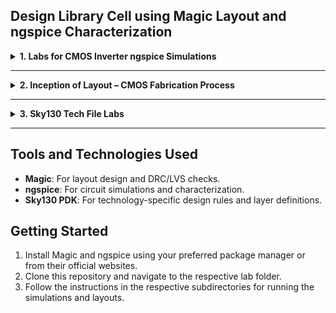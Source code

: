 ## Design Library Cell using Magic Layout and ngspice Characterization

<details>

<summary><strong>1. Labs for CMOS Inverter ngspice Simulations</strong></summary>

**SPICE deck creation for CMOS invertor**

---

### Component connectivity

<img width="285" alt="Screenshot 2024-11-19 at 8 58 11 PM" src="https://github.com/user-attachments/assets/79a09ed5-3c80-4be3-a236-02e77cb08fc6">

### Component values

<img width="312" alt="Screenshot 2024-11-19 at 8 58 41 PM" src="https://github.com/user-attachments/assets/7ad77073-1356-4c1f-bc53-14cc3b4b3473">

<img width="388" alt="Screenshot 2024-11-19 at 8 59 08 PM" src="https://github.com/user-attachments/assets/f93f1a74-292f-4885-9649-8df6b9a7376a">

### Identify the nodes

<img width="483" alt="Screenshot 2024-11-19 at 8 59 26 PM" src="https://github.com/user-attachments/assets/1394a1e5-baaa-4461-9278-57089e6cc2df">

### Naming nodes

<img width="343" alt="Screenshot 2024-11-19 at 8 59 43 PM" src="https://github.com/user-attachments/assets/ec15f6e9-1e07-4f50-b4db-2831af3417dc">

---

## SPICE DECK

```
*** MODEL Descriptions ***
*** NETLIST Description ***
Ml out in vdd vdd pmos W=0.375u L=0.25u
M2 out in 0 0 nmos W=0.375u L=0.25u

cload out 0 10f

vdd udd 0 2.5
Vin in 0 2.5
*** SIMULATION Commands ***
.op
.dc Vin 0 2.5 0.05
*** .include tsmc_025um _model.mod ***
.LIB "tsmc 025um model.mod" CMOS_MODELS
.end
```

## SPICE simulation

SPICE waveform : Wn=Wp=0.375u, Ln,p=0.25u device (Wn/Ln=Wp/Lp = 1.5)

<img width="871" alt="Screenshot 2024-11-19 at 9 04 28 PM" src="https://github.com/user-attachments/assets/c4dda6a3-4317-4ddf-bdc8-97fe451efbd0">

SPICE waveform : Wn=0.375, Wp=0.9375u, Ln,p=0.25u device (Wn/Ln=1.5, Wp/Lp = 2.5)

<img width="871" alt="Screenshot 2024-11-19 at 9 05 40 PM" src="https://github.com/user-attachments/assets/cfcf9cb3-37ec-4e54-8d76-f9e0e51feaf6">

---

## Switching threshold VM

<img width="1385" alt="Screenshot 2024-11-19 at 9 09 24 PM" src="https://github.com/user-attachments/assets/a40c953f-0469-4d5d-9d4f-79ba9f7e380a">

<img width="1440" alt="Screenshot 2024-11-19 at 9 11 14 PM" src="https://github.com/user-attachments/assets/cd642a28-4d41-4991-bad5-3815aa8d2de1">

---

`git clone https://github.com/nickson-jose/vsdstdcelldesign.git`

 copy the sky130A.tech from `/openlane_working_dir/pdks/sky130A/libs.tech/magic` file to `/openlane_working_dir/vsdstdcelldesign/` directory

 `magic -T sky130A.tech sky130_inv.mag &`
 
 <img width="375" alt="Screenshot 2024-11-19 at 9 30 06 PM" src="https://github.com/user-attachments/assets/adae7058-a395-4781-b509-fc8d6c8d4cbf">

</details>

---

<details>
<summary><strong>2. Inception of Layout – CMOS Fabrication Process</strong></summary>

This lab introduces the basics of CMOS layout design, covering:
- The CMOS fabrication process steps (oxidation, diffusion, etching, etc.).
- Understanding design layers in Magic.
- Creating the layout of a simple CMOS circuit (e.g., an inverter) using design rules.

### Create active regions

**Step 1:** Selecting a substrate

<img width="918" alt="Screenshot 2024-11-19 at 9 37 27 PM" src="https://github.com/user-attachments/assets/a741bac3-2b7b-4505-b984-18f77fb6c706">

 > Substrate doping should be less than 'well' doping. Coming in further sections

<img width="911" alt="Screenshot 2024-11-19 at 9 38 15 PM" src="https://github.com/user-attachments/assets/ba70afcf-70ec-4e9c-820e-d11c7480c007">

---

**Step 2:** Creating active region for transistors

<img width="1440" alt="Screenshot 2024-11-19 at 9 53 34 PM" src="https://github.com/user-attachments/assets/ac4c774f-4327-4535-9e8e-a0b07f939d86">

<img width="1440" alt="Screenshot 2024-11-19 at 9 54 09 PM" src="https://github.com/user-attachments/assets/8131fd67-fcd8-418c-90e7-767014fd4d5f">

**Remove the mask**

<img width="1440" alt="Screenshot 2024-11-19 at 9 54 28 PM" src="https://github.com/user-attachments/assets/34e6748b-4fd2-4708-a967-c1ad2ce7f73e">

**Etched off Si3N4**

<img width="1440" alt="Screenshot 2024-11-19 at 9 55 40 PM" src="https://github.com/user-attachments/assets/4f1d5a0e-0192-4724-a79e-cd3697abcaf9">

**Remove photo resist**

<img width="1440" alt="Screenshot 2024-11-19 at 9 56 09 PM" src="https://github.com/user-attachments/assets/2208479c-aa35-433d-88b0-47d623017421">

**Placed in oxidation furnace**

<img width="1440" alt="Screenshot 2024-11-19 at 9 57 00 PM" src="https://github.com/user-attachments/assets/95932075-eca6-4f84-96c9-44182086f3a1">

Field oxide is grownThis process is called "LOCOS" "Local Oxidation of Silicon"

<img width="1440" alt="Screenshot 2024-11-19 at 9 58 22 PM" src="https://github.com/user-attachments/assets/d6a92ef3-6efe-4591-9f70-66fec8049fcb">

**Si3N4 stripped using hot phosphoric acid**

<img width="1440" alt="Screenshot 2024-11-19 at 9 58 46 PM" src="https://github.com/user-attachments/assets/cc3e88be-bb32-49db-8a9b-79a98dec466e">

---

**Step 3:** N-well and P-well formation

<img width="1440" alt="Screenshot 2024-11-19 at 10 00 00 PM" src="https://github.com/user-attachments/assets/b144a6d1-b560-4497-b76a-f2bfd0172032">

<img width="1440" alt="Screenshot 2024-11-19 at 10 01 13 PM" src="https://github.com/user-attachments/assets/d6f6328e-6bf7-4e30-8826-8c94f1014179">

<img width="1440" alt="Screenshot 2024-11-19 at 10 01 03 PM" src="https://github.com/user-attachments/assets/4a229ead-a445-45c4-82b8-4e2ac9ac49b1">

<img width="1440" alt="Screenshot 2024-11-19 at 10 01 27 PM" src="https://github.com/user-attachments/assets/5715c110-54c5-490f-b899-db108ec19579">

<img width="1440" alt="Screenshot 2024-11-19 at 10 01 39 PM" src="https://github.com/user-attachments/assets/48773ff6-deb5-48aa-a8fc-0f05e18f5cc8">

**Boron P type material**

<img width="1440" alt="Screenshot 2024-11-19 at 10 01 47 PM" src="https://github.com/user-attachments/assets/349da6f3-2e8d-4fe9-8f92-43b30754f80f">

<img width="1440" alt="Screenshot 2024-11-19 at 10 02 15 PM" src="https://github.com/user-attachments/assets/46209153-43c5-4145-854c-b5c69cfb9141">

**Phosphorous N type material**

<img width="1440" alt="Screenshot 2024-11-19 at 10 03 58 PM" src="https://github.com/user-attachments/assets/199c4787-53f4-4bd2-80e1-ed0bc67f3a3b">

<img width="1440" alt="Screenshot 2024-11-19 at 10 04 31 PM" src="https://github.com/user-attachments/assets/267cffa0-f1e1-4c1e-a01b-5e23d6606017">

**Twin tub process**

<img width="1440" alt="Screenshot 2024-11-19 at 10 04 52 PM" src="https://github.com/user-attachments/assets/18b2a33b-99c9-4b1e-9857-2abd780ff05f">

---

**Step 4:** Formation of Gate terminal

<img width="1440" alt="Screenshot 2024-11-19 at 10 06 22 PM" src="https://github.com/user-attachments/assets/a61c9e53-3ae8-4533-b3b1-9b557d80df40">

<img width="1440" alt="Screenshot 2024-11-19 at 10 08 12 PM" src="https://github.com/user-attachments/assets/e41244eb-eafd-4a19-9ea8-e09eb9373fb3">

<img width="1440" alt="Screenshot 2024-11-19 at 10 09 27 PM" src="https://github.com/user-attachments/assets/9d8b6a65-e3d3-43a2-aefa-8375a4b18d2a">

Original oxide etched/stripped using dilute hydrofluoric (HF) solution

<img width="1440" alt="Screenshot 2024-11-19 at 10 10 02 PM" src="https://github.com/user-attachments/assets/e1dfca0a-2b9f-4c4a-bc7d-17558c5f7ea9">

<img width="1440" alt="Screenshot 2024-11-19 at 10 10 27 PM" src="https://github.com/user-attachments/assets/2ace40c8-23fa-487a-b8e8-3ddaa8f9dba9">

<img width="1440" alt="Screenshot 2024-11-19 at 10 10 45 PM" src="https://github.com/user-attachments/assets/b272bc21-a42f-4ab8-9fda-6f7503544518">

<img width="1440" alt="Screenshot 2024-11-19 at 10 11 17 PM" src="https://github.com/user-attachments/assets/8dc3afa9-a436-4702-9411-15a1071d9175">

<img width="1440" alt="Screenshot 2024-11-19 at 10 11 33 PM" src="https://github.com/user-attachments/assets/a6812e5a-0302-4cc5-904e-25838a5a9ef1">

<img width="1440" alt="Screenshot 2024-11-19 at 10 12 01 PM" src="https://github.com/user-attachments/assets/7859df1d-dbd4-45a8-b91e-c3ddddb66787">

---

**Step 5:** Lightly doped drain (LDD) formation

<img width="1440" alt="Screenshot 2024-11-19 at 10 20 54 PM" src="https://github.com/user-attachments/assets/61c13d94-884b-4565-977b-6b413b990492">

<img width="1440" alt="Screenshot 2024-11-19 at 10 21 35 PM" src="https://github.com/user-attachments/assets/edd38155-b8a2-4d29-9a8c-0a707d9365cf">

<img width="1440" alt="Screenshot 2024-11-19 at 10 21 49 PM" src="https://github.com/user-attachments/assets/071a2f5f-8329-42dc-8e29-99c618e3e2fc">

<img width="1440" alt="Screenshot 2024-11-19 at 10 22 02 PM" src="https://github.com/user-attachments/assets/7a6b52e9-055b-4ae8-815d-b9923ca39c6b">

<img width="1440" alt="Screenshot 2024-11-19 at 10 22 25 PM" src="https://github.com/user-attachments/assets/34879903-1625-4848-8d71-e4f774818d6c">

**Step 6:** Source and Drain formation

<img width="1440" alt="Screenshot 2024-11-19 at 10 30 22 PM" src="https://github.com/user-attachments/assets/90d1c5f6-6492-4d5a-84d9-5d5983804e32">

<img width="1440" alt="Screenshot 2024-11-19 at 10 30 42 PM" src="https://github.com/user-attachments/assets/2a90a848-0db7-4541-8123-6659eea9a43e">

**Step 7:** Local interconnect formation

<img width="1440" alt="Screenshot 2024-11-19 at 10 32 28 PM" src="https://github.com/user-attachments/assets/c02251a2-a94a-4944-a04d-633b64455dcd">

<img width="1440" alt="Screenshot 2024-11-19 at 10 32 36 PM" src="https://github.com/user-attachments/assets/bdb5ccda-2b30-4594-bd2c-2bf7ab161f38">

<img width="1440" alt="Screenshot 2024-11-19 at 10 32 55 PM" src="https://github.com/user-attachments/assets/5709e558-494a-436e-aa72-f35f391ea3ad">

<img width="1440" alt="Screenshot 2024-11-19 at 10 34 20 PM" src="https://github.com/user-attachments/assets/7a097287-9642-42f4-8cd1-91b7ae39c2a6">

<img width="891" alt="Screenshot 2024-11-19 at 10 34 55 PM" src="https://github.com/user-attachments/assets/2b62bd24-aaa6-41ab-9a7b-4a151ca0c95d">

<img width="1440" alt="Screenshot 2024-11-19 at 10 35 12 PM" src="https://github.com/user-attachments/assets/514af00c-3970-4edd-8b29-b3ddf8c6bc76">

**Higer level metal formation**

<img width="1440" alt="Screenshot 2024-11-19 at 10 36 08 PM" src="https://github.com/user-attachments/assets/19c84433-a54a-4a23-afad-6dedce282932">

<img width="1440" alt="Screenshot 2024-11-19 at 10 36 48 PM" src="https://github.com/user-attachments/assets/f3ba54a8-5238-4b9c-8c2d-dcd190d4892e">

<img width="1440" alt="Screenshot 2024-11-19 at 10 37 15 PM" src="https://github.com/user-attachments/assets/4a3a8421-dd23-4d68-931a-622540c42a6f">

<img width="1440" alt="Screenshot 2024-11-19 at 10 37 51 PM" src="https://github.com/user-attachments/assets/196bda78-1c98-4406-9323-07de00c4800c">

<img width="1440" alt="Screenshot 2024-11-19 at 10 38 00 PM" src="https://github.com/user-attachments/assets/8f8d840a-335e-4b43-b178-166913f6f539">

Again Chemical mechanical polishing (CMP) technique for planarizing wafer surface

<img width="950" alt="Screenshot 2024-11-19 at 10 38 26 PM" src="https://github.com/user-attachments/assets/e50828a1-578a-499b-b461-8e6f15f4982b">

<img width="1440" alt="Screenshot 2024-11-19 at 10 39 16 PM" src="https://github.com/user-attachments/assets/4c828ed2-ff8c-4dd1-897c-0c8f88048eab">

<img width="1440" alt="Screenshot 2024-11-19 at 10 39 31 PM" src="https://github.com/user-attachments/assets/4c999562-590d-4faa-869e-15f86c4506f3">

<img width="1440" alt="Screenshot 2024-11-19 at 10 40 02 PM" src="https://github.com/user-attachments/assets/d9ae2a73-95b4-4077-a08b-1834349daadd">

---

In tkcon

`extract all`
to generate sky130_inv.ext

`ext2spice cthresh 0 rthresh 0`
`ext2spice sky130_inv.ext`
to generate sky130_inv.spice

<img width="283" alt="Screenshot 2024-11-19 at 11 04 51 PM" src="https://github.com/user-attachments/assets/c3cb59c0-45cb-4a35-a07b-9d25d1f85f61">

</details>

---

<details>
<summary><strong>3. Sky130 Tech File Labs</strong></summary>

Sky130 is an open-source PDK (Process Design Kit) provided by Google and SkyWater Technology. This lab includes:
- Setting up the Sky130 technology file in Magic.
- Designing and simulating circuits using Sky130-specific layers.
- Verifying designs with Sky130 rules and extracting netlists for simulation.

---

<img width="1440" alt="Screenshot 2024-11-19 at 11 07 36 PM" src="https://github.com/user-attachments/assets/2617ed9f-d460-4998-a730-98cc527e54d2">

<img width="298" alt="Screenshot 2024-11-20 at 12 26 54 AM" src="https://github.com/user-attachments/assets/d48cc13a-7a4e-40aa-bff7-d60b58cf370f">

<img width="379" alt="Screenshot 2024-11-20 at 12 28 36 AM" src="https://github.com/user-attachments/assets/c977b740-107d-43b8-ad7d-82f6a8e37233">

---

**Magic DRC**

[documentation](http://opencircuitdesign.com/magic/)

---

[Magic DRC](http://opencircuitdesign.com/open_pdks/archive/drc_tests.tgz)

<img width="636" alt="Screenshot 2024-11-20 at 7 24 49 AM" src="https://github.com/user-attachments/assets/a3a6e475-099a-47f9-a3fc-23a68d214118">





</details>

---

## Tools and Technologies Used
- **Magic**: For layout design and DRC/LVS checks.
- **ngspice**: For circuit simulations and characterization.
- **Sky130 PDK**: For technology-specific design rules and layer definitions.

## Getting Started
1. Install Magic and ngspice using your preferred package manager or from their official websites.
2. Clone this repository and navigate to the respective lab folder.
3. Follow the instructions in the respective subdirectories for running the simulations and layouts.
